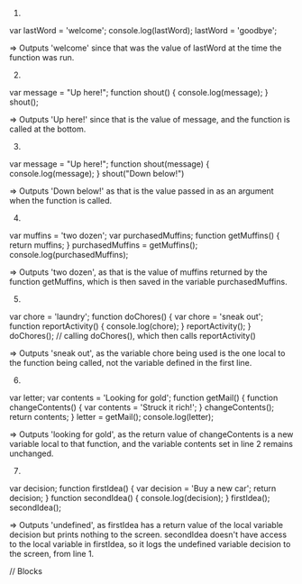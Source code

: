 1.  
var lastWord = 'welcome';
console.log(lastWord);
lastWord = 'goodbye';

  => Outputs 'welcome' since that was the value of lastWord
  at the time the function was run.

2.  
var message = "Up here!";
function shout() {
  console.log(message);
}
shout();

  => Outputs 'Up here!' since that is the value of message,
  and the function is called at the bottom.

3.  
var message = "Up here!";
function shout(message) {
  console.log(message);
}
shout("Down below!")

  => Outputs 'Down below!' as that is the value passed in as
  an argument when the function is called.

4.  
var muffins = 'two dozen';
var purchasedMuffins;
function getMuffins() {
  return muffins;
}
purchasedMuffins = getMuffins();
console.log(purchasedMuffins);

  => Outputs 'two dozen', as that is the value of muffins
  returned by the function getMuffins, which is then saved
  in the variable purchasedMuffins.

5.  
var chore = 'laundry';
function doChores() {
  var chore = 'sneak out';
  function reportActivity() {
    console.log(chore);
  }
  reportActivity();
}
doChores(); // calling doChores(), which then calls reportActivity()

  => Outputs 'sneak out', as the variable chore being used
  is the one local to the function being called, not the
  variable defined in the first line.

6.  
var letter;
var contents = 'Looking for gold';
function getMail() {
  function changeContents() {
    var contents = 'Struck it rich!';
  }
  changeContents();
  return contents;
}
letter = getMail();
console.log(letter);

  => Outputs 'looking for gold', as the return value of
  changeContents is a new variable local to that function,
  and the variable contents set in line 2 remains unchanged.

7.  
var decision;
function firstIdea() {
  var decision = 'Buy a new car';
  return decision;
}
function secondIdea() {
  console.log(decision);
}
firstIdea();
secondIdea();

  => Outputs 'undefined', as firstIdea has a return value
  of the local variable decision but prints nothing to the
  screen.  secondIdea doesn't have access to the local
  variable in firstIdea, so it logs the undefined variable
  decision to the screen, from line 1.


// Blocks
